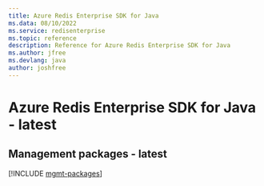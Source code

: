 ```yaml
---
title: Azure Redis Enterprise SDK for Java
ms.data: 08/10/2022
ms.service: redisenterprise
ms.topic: reference
description: Reference for Azure Redis Enterprise SDK for Java
ms.author: jfree
ms.devlang: java
author: joshfree
---
```

# Azure Redis Enterprise SDK for Java - latest

## Management packages - latest
[!INCLUDE [mgmt-packages](redis-enterprise-mgmt-index.md)]